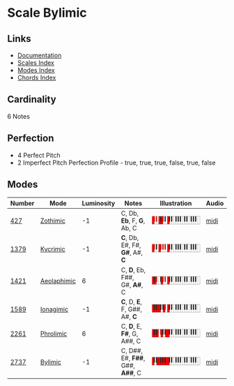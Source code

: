 # Scale Bylimic

## Links

- [Documentation](README.md)
- [Scales Index](Scales.md)
- [Modes Index](Modes.md)
- [Chords Index](Chords.md)

## Cardinality

6 Notes

## Perfection

- 4 Perfect Pitch
- 2 Imperfect Pitch
Perfection Profile - true, true, true, false, true, false

## Modes

| Number | Mode | Luminosity | Notes | Illustration | Audio |
|--------|------|------------|-------|--------------|-------|
| [427](https://ianring.com/musictheory/scales/427) | [Zothimic](ModeZothimic.md) | -1 | C, Db, **Eb**, F, **G**, Ab, C | ![CNaturalZothimic](ModeCNaturalZothimic.png) | [midi](https://github.com/edipermadi/music/blob/main/docs/ModeCNaturalZothimic.mid?raw=true) | 
| [1379](https://ianring.com/musictheory/scales/1379) | [Kycrimic](ModeKycrimic.md) | -1 | **C**, Db, E#, F#, **G#**, A#, **C** | ![CNaturalKycrimic](ModeCNaturalKycrimic.png) | [midi](https://github.com/edipermadi/music/blob/main/docs/ModeCNaturalKycrimic.mid?raw=true) | 
| [1421](https://ianring.com/musictheory/scales/1421) | [Aeolaphimic](ModeAeolaphimic.md) | 6 | C, **D**, Eb, F##, G#, **A#**, C | ![CNaturalAeolaphimic](ModeCNaturalAeolaphimic.png) | [midi](https://github.com/edipermadi/music/blob/main/docs/ModeCNaturalAeolaphimic.mid?raw=true) | 
| [1589](https://ianring.com/musictheory/scales/1589) | [Ionagimic](ModeIonagimic.md) | -1 | **C**, D, **E**, F, G##, A#, **C** | ![CNaturalIonagimic](ModeCNaturalIonagimic.png) | [midi](https://github.com/edipermadi/music/blob/main/docs/ModeCNaturalIonagimic.mid?raw=true) | 
| [2261](https://ianring.com/musictheory/scales/2261) | [Phrolimic](ModePhrolimic.md) | 6 | C, **D**, E, **F#**, G, A##, C | ![CNaturalPhrolimic](ModeCNaturalPhrolimic.png) | [midi](https://github.com/edipermadi/music/blob/main/docs/ModeCNaturalPhrolimic.mid?raw=true) | 
| [2737](https://ianring.com/musictheory/scales/2737) | [Bylimic](ModeBylimic.md) | -1 | C, D##, E#, **F##**, G##, **A##**, C | ![CNaturalBylimic](ModeCNaturalBylimic.png) | [midi](https://github.com/edipermadi/music/blob/main/docs/ModeCNaturalBylimic.mid?raw=true) | 
